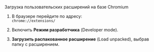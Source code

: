 Загрузка пользовательских расширений на базе Chromium

1. В браузере перейдите по адресу:  
   `chrome://extensions/`

2. Включить **Режим разработчика** (Developer mode).

3. **Загрузить распакованное расширение** (Load unpacked), выбрав папку с расширением.
